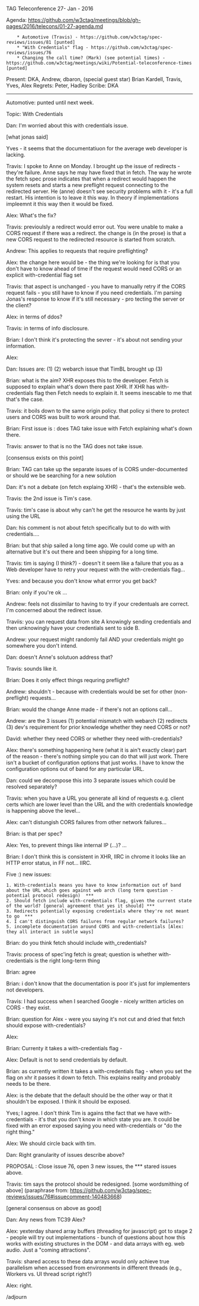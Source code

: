 TAG Teleconference
27- Jan - 2016

Agenda: https://github.com/w3ctag/meetings/blob/gh-pages/2016/telecons/01-27-agenda.md

		* Automotive (Travis) - https://github.com/w3ctag/spec-reviews/issues/81 [punted]
		* "With Credentials" flag - https://github.com/w3ctag/spec-reviews/issues/76 
		* Changing the call time? (Mark) (see potential times) - https://github.com/w3ctag/meetings/wiki/Potential-teleconference-times [punted]
 
Present: DKA, Andrew, dbaron, (special guest star) Brian Kardell, Travis, Yves, Alex
Regrets: Peter, Hadley
Scribe: DKA

---

Automotive: punted until next week.

Topic: With Credentials

Dan: I'm worried about this with credentials issue.

[what jonas said]

Yves - it seems that the documentatiuon for the average web developer is lacking.

Travis: I spoke to Anne on Monday. I brought up the issue of redirects - they're failure. Anne says he may have fixed that in fetch. The way he wrote the fetch spec prose indicates that when a redirect
would happen the system resets and starts a new preflight request connecting to the redirected server. He (anne) doesn't see security problems with it - it's a full restart. His intention is to leave it 
this way. In theory if implementations impleemnt it this way then it would be fixed.

Alex: What's the fix?

Travis: previoulsly a redirect would error out. You were unable to make a CORS request if there was a redirect. the change is (in the prose) is that a new CORS request to the redirected resource is
started from scratch.

Andrew: This applies to requests that require preflighting?

Alex: the change here would be - the thing we're looking for is that you don't have to know ahead of time if the request would need CORS or an explicit with-credential flag set

Travis: that aspect is unchanged - you have to manually retry if the CORS request fails - you still have to know if you need credentials. I'm parsing Jonas's response to know if it's still necessary - pro
tecting the server or the client?

Alex: in terms of ddos?

Travis: in terms of info disclosure.

Brian: I don't think it's protecting the sevrer - it's about not sending your information.

Alex: 
    
Dan: Issues are:
      (1)
      (2) webarch issue that TimBL brought up
      (3) 
      
Brian: what is the aim? XHR exposes this to the developer. Fetch is supposed to explain what's down there past XHR. If XHR has with-credentials flag then Fetch needs to explain it. It seems
inescable to me that that's the case.

Travis: it boils down to the same origin policy. that policy si there to protect users and CORS was built to work around that.

Brian: First issue is : does TAG take issue with Fetch explaining what's down there.

Travis: answer to that is no the TAG does not take issue.

[consensus exists on this point]

Brian: TAG can take up the separate issues of is CORS under-documented or should we be searching for a new solution

Dan: it's not a debate (on fetch explaing XHR) - that's the extensible web.

Travis: the 2nd issue is Tim's case.

Travis: tim's case is about why can't he get the resource he wants by just using the URL

Dan: his comment is not about fetch specifically but to do with with credentials....

Brian: but that ship sailed a long time ago.  We could come up with an alternative but it's out there and been shipping for a long time.

Travis: tim is saying (I think?) - doesn't it seem like a failure that you as a Web developer have to retry your request with the with-credentials flag...

Yves: and because you don't know what errror you get back?

Brian: only if you're ok ...

Andrew: feels not dissimilar to having to try if your credentuals are correct. I'm concerned about the redirect issue.

Traviis: you can request data from site A knowingly sending credentials and then unknowingly have your credentials sent to side B.

Andrew: your request might randomly fail AND your credentials might go somewhere you don't intend.

Dan: doesn't Anne's solutuon address that?

Travis: sounds like it.

Brian: Does it only effect things requring preflight?

Andrew: shouldn't - because with credentials would be set for other (non-preflight) requests...

Brian: would the change Anne made - if there's not an options call... 

Andrew: are the 3 issues (1) potential mismatch with webarch (2) redirects (3) dev's requirement for prior knowledge whether they need CORS or not?

David: whether they need CORS or whether they need with-credentials?

Alex: there's something happening here (what it is ain't exactly clear) part of the reason  - there's nothing simple you can do that will just work.  There isn't a bucket of configuration options that just works.   I have to know the configuration options out of band for any particular URL.

Dan: could we decompose this into 3 separate issues which could be resolved separately?

Travis: when you have a URL you generate all kind of requests e.g. client certs which are lower level than the URL and the with credentials knowledge is happening above the level...

Alex: can't distungish CORS failures from other network failures...

Brian: is that per spec?

Alex: Yes, to prevent things like internal IP (...)? ...

Brian: I don't think this is consistent in XHR, IIRC in chrome it looks like an HTTP error status, in FF not... IIRC.

Five :) new issues:
    
    1. With-credentials means you have to know information out of band about the URL which goes against web arch (long term question - potential protocol redesign)  ***  
    2. Should fetch include with-credentials flag, given the current state of the world? [general agreement that yes it should] *** 
    3. Redirects potentially exposing credentials where they're not meant to go  *** 
    4. I can't distinguish CORS failures from regular network failures?
    5. incomplete documentation around CORS and with-credentials [Alex: they all interact in subtle ways]
    
Brian: do you think fetch should include with_credentials?

Travis: process of spec'ing fetch is great; question is whether with-credentials is the right long-term thing

Brian: agree

Brian: i don't know that the documentation is poor it's just for implementers not developers. 

Travis: I had success when I searched Google - nicely written articles on CORS - they exist.

Brian: question for Alex - were you saying it's not cut and dried that fetch should expose with-credentials?

Alex: 
    
Brian: Currenty it takes a with-credentials flag - 

Alex: Default is not to send credentials by default.

Brian: as currently written it takes a with-credentials flag - when you set the flag on xhr it passes it down to fetch. This explains reality and probably needs to be there.

Alex: is the debate that the default should be the other way or that it shouldn't be exposed. I think it should be exposed. 

Yves; I agree. I don't think Tim is agains tthe fact that we have with-credentials - it's that you don't know in which state you are. It could be fixed with an error exposed saying you need with-credentials or "do the right thing."

Alex: We should circle back with tim.  

Dan: Right granularity of issues describe above?

PROPOSAL : Close issue 76, open 3 new issues, the *** stared issues above.

Travis: tim says the protocol should be redesigned. [some wordsmithing of above] (paraphrase from: https://github.com/w3ctag/spec-reviews/issues/76#issuecomment-140483668)

[general consensus on above as good]

Dan: Any news from TC39 Alex?

Alex: yexterday shared array buffers (threading for javascript) got to stage 2 - people will try out implementations - bunch of questions about how this works with existing structures in the DOM - and data arrays with eg. web audio. 
Just a "coming attractions".

Travis: shared access to these data arrays would only achieve true parallelism when accessed from environments in different threads (e.g., Workers vs. UI thread script right?)

Alex: right.

/adjourn
